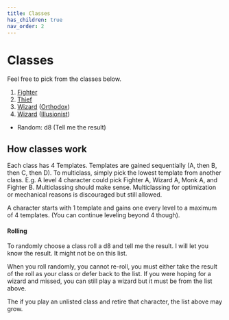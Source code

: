 ```yaml
---
title: Classes
has_children: true
nav_order: 2
---
```

# Classes

Feel free to pick from the classes below. 

1. [Fighter](fighter.md)
2. [Thief](thief.md)
3. [Wizard](wizard/) ([Orthodox](wizard/orthodox.md))
4. [Wizard](wizard/) ([Illusionist](wizard/illusionist.md))

* Random: d8 (Tell me the result)


## How classes work

Each class has 4 Templates. Templates are gained sequentially
(A, then B, then C, then D). To multiclass, simply pick the lowest
template from another class. E.g. A level 4 character could pick
Fighter A, Wizard A, Monk A, and Fighter B.
Multiclassing should make sense. Multiclassing for optimization
or mechanical reasons is discouraged but still allowed. 

A character starts with 1 template and gains one every level to a maximum of 4
templates. (You can continue leveling beyond 4 though).

#### Rolling

To randomly choose a class roll a d8 and tell me the result. 
I will let you know the result. It might not be on this list.

When you roll randomly, you cannot re-roll, you must either take the result of
the roll as your class or defer back to the list. If you were hoping for a
wizard and missed, you can still play a wizard but it must be from the list
above.

The if you play an unlisted class and retire that character, 
the list above may grow. 

